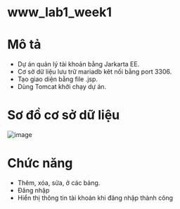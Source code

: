 # www_lab1_week1
# Mô tả 
- Dự án quản lý tài khoản bằng Jarkarta EE.
- Cơ sở dữ liệu lưu trữ mariadb kêt nối bằng port 3306.
- Tạo giao diện bằng file .jsp.
- Dùng Tomcat khởi chạy dự án.
# Sơ đồ cơ sở dữ liệu

![image](https://github.com/phonggg78/www_lab1_week1/assets/98084407/2b780455-3fe7-411e-adab-a59c9d6ab417)



# Chức năng 
- Thêm, xóa, sửa, ở các bảng.
- Đăng nhập
- Hiển thị thông tin tài khoản khi đăng nhập thành công

